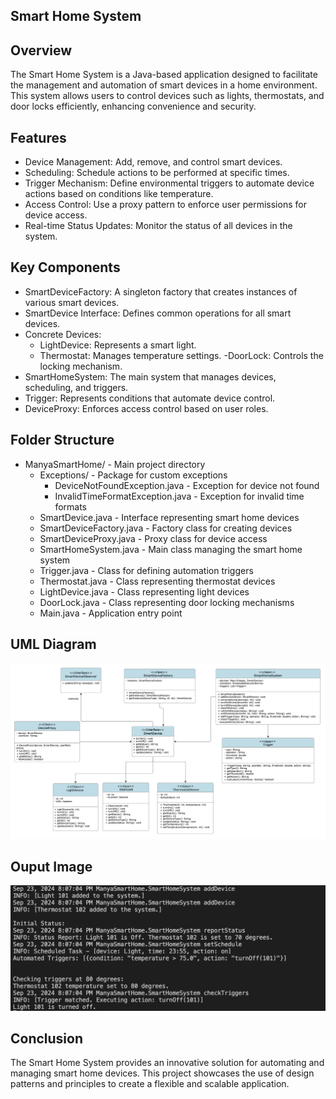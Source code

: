 ## Smart Home System

## Overview
The Smart Home System is a Java-based application designed to facilitate the management and automation of smart devices in a home environment. This system allows users to control devices such as lights, thermostats, and door locks efficiently, enhancing convenience and security.

## Features
- Device Management: Add, remove, and control smart devices.
- Scheduling: Schedule actions to be performed at specific times.
- Trigger Mechanism: Define environmental triggers to automate device actions based on conditions like temperature.
- Access Control: Use a proxy pattern to enforce user permissions for device access.
- Real-time Status Updates: Monitor the status of all devices in the system.

## Key Components
- SmartDeviceFactory: A singleton factory that creates instances of various smart devices.
- SmartDevice Interface: Defines common operations for all smart devices.
- Concrete Devices:
  - LightDevice: Represents a smart light.
  - Thermostat: Manages temperature settings.
  -DoorLock: Controls the locking mechanism.
- SmartHomeSystem: The main system that manages devices, scheduling, and triggers.
- Trigger: Represents conditions that automate device control.
- DeviceProxy: Enforces access control based on user roles.

## Folder Structure

- ManyaSmartHome/ - Main project directory
  - Exceptions/ - Package for custom exceptions
    - DeviceNotFoundException.java - Exception for device not found
    - InvalidTimeFormatException.java - Exception for invalid time formats
  - SmartDevice.java - Interface representing smart home devices
  - SmartDeviceFactory.java - Factory class for creating devices
  - SmartDeviceProxy.java - Proxy class for device access
  - SmartHomeSystem.java - Main class managing the smart home system
  - Trigger.java - Class for defining automation triggers
  - Thermostat.java - Class representing thermostat devices
  - LightDevice.java - Class representing light devices
  - DoorLock.java - Class representing door locking mechanisms
  - Main.java - Application entry point

## UML Diagram
![UML Diagram](image1.png)

## Ouput Image
![Output 1](image2.png)


## Conclusion
The Smart Home System provides an innovative solution for automating and managing smart home devices. This project showcases the use of design patterns and principles to create a flexible and scalable application.
